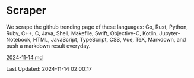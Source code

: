 # Scraper

We scrape the github trending page of these languages: Go, Rust, Python, Ruby, C++, C, Java, Shell, Makefile, Swift, Objective-C, Kotlin, Jupyter-Notebook, HTML, JavaScript, TypeScript, CSS, Vue, TeX, Markdown, and push a markdown result everyday.

[2024-11-14.md](https://github.com/cumthxy/github-trending-backup/blob/master/2024-11-14.md)

Last Updated: 2024-11-14 02:00:17